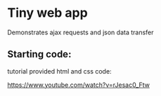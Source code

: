 # Tiny web app

Demonstrates ajax requests and json data transfer

## Starting code:

tutorial provided html and css code:

https://www.youtube.com/watch?v=rJesac0_Ftw